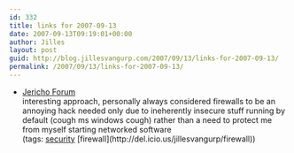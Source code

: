 ```yaml
---
id: 332
title: links for 2007-09-13
date: 2007-09-13T09:19:01+00:00
author: Jilles
layout: post
guid: http://blog.jillesvangurp.com/2007/09/13/links-for-2007-09-13/
permalink: /2007/09/13/links-for-2007-09-13/
---
```

<ul class="delicious">
	<li>
		<div class="delicious-link"><a href="https://www.opengroup.org/jericho/index.htm">Jericho Forum</a></div>
		<div class="delicious-extended">interesting approach, personally always considered firewalls to be an annoying hack needed only due to ineherently insecure stuff running by default (cough ms windows cough) rather than a need to protect me from myself starting networked software</div>
		<div class="delicious-tags">(tags: <a href="http://del.icio.us/jillesvangurp/security">security</a> [firewall](http://del.icio.us/jillesvangurp/firewall))</div>
	</li>
</ul>
